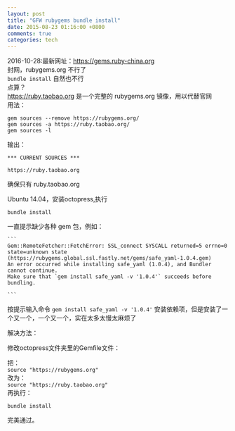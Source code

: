 ```yaml
---
layout: post
title: "GFW rubygems bundle install"
date: 2015-08-23 01:16:00 +0800
comments: true
categories: tech
---
```


2016-10-28:最新网址：https://gems.ruby-china.org  
封网，rubygems.org 不行了  
`bundle install`  自然也不行  
点算？  
https://ruby.taobao.org 是一个完整的 rubygems.org 镜像，用以代替官网  
用法：  

	gem sources --remove https://rubygems.org/
	gem sources -a https://ruby.taobao.org/
	gem sources -l

输出：  

	*** CURRENT SOURCES ***  

	https://ruby.taobao.org  

确保只有 ruby.taobao.org  

Ubuntu 14.04，安装octopress,执行  

	bundle install
		
一直提示缺少各种 gem 包，例如：  

	```
	Gem::RemoteFetcher::FetchError: SSL_connect SYSCALL returned=5 errno=0 state=unknown state (https://rubygems.global.ssl.fastly.net/gems/safe_yaml-1.0.4.gem)
	An error occurred while installing safe_yaml (1.0.4), and Bundler cannot continue.
	Make sure that `gem install safe_yaml -v '1.0.4'` succeeds before bundling.

	```

按提示输入命令 `gem install safe_yaml -v '1.0.4'` 安装依赖项，但是安装了一个又一个，一个又一个，实在太多太慢太麻烦了  

解决方法：  

修改octopress文件夹里的Gemfile文件：  

把：  
`source "https://rubygems.org"`  
改为：  
`source "https://ruby.taobao.org"`  
再执行：  

	bundle install

完美通过。	
